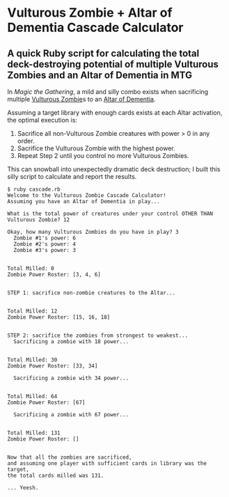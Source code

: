 # Vulturous Zombie + Altar of Dementia Cascade Calculator

## A quick Ruby script for calculating the total deck-destroying potential of multiple Vulturous Zombies and an Altar of Dementia in MTG

In *Magic the Gathering*, a mild and silly combo exists when sacrificing multiple [Vulturous Zombie](https://gatherer.wizards.com/Pages/Card/Details.aspx?multiverseid=446906)s to an [Altar of Dementia](https://gatherer.wizards.com/Pages/Card/Details.aspx?multiverseid=464167).

Assuming a target library with enough cards exists at each Altar activation, the optimal execution is:

1. Sacrifice all non-Vulturous Zombie creatures with power > 0 in any order.
2. Sacrifice the Vulturous Zombie with the highest power.
3. Repeat Step 2 until you control no more Vulturous Zombies.

This can snowball into unexpectedly dramatic deck destruction; I built this silly script to calculate and report the results.

```terminal
$ ruby cascade.rb
Welcome to the Vulturous Zombie Cascade Calculator!
Assuming you have an Altar of Dementia in play...

What is the total power of creatures under your control OTHER THAN Vulturous Zombie? 12

Okay, how many Vulturous Zombies do you have in play? 3
  Zombie #1's power: 6
  Zombie #2's power: 4
  Zombie #3's power: 3


Total Milled: 0
Zombie Power Roster: [3, 4, 6]


STEP 1: sacrifice non-zombie creatures to the Altar...


Total Milled: 12
Zombie Power Roster: [15, 16, 18]


STEP 2: sacrifice the zombies from strongest to weakest...
  Sacrificing a zombie with 18 power...


Total Milled: 30
Zombie Power Roster: [33, 34]

  Sacrificing a zombie with 34 power...


Total Milled: 64
Zombie Power Roster: [67]

  Sacrificing a zombie with 67 power...


Total Milled: 131
Zombie Power Roster: []


Now that all the zombies are sacrificed,
and assuming one player with sufficient cards in library was the target,
the total cards milled was 131.

... Yeesh.
```
